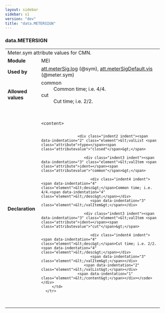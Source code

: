 ```yaml
---
layout: sidebar
sidebar: s1
version: "dev"
title: "data.METERSIGN"
---
```

<div class="macroSpec">
   <h3 id="data.METERSIGN">data.METERSIGN</h3>
   <table class="wovenodd">
      <tr>
         <td colspan="2" class="wovenodd-col2">Meter.sym attribute values for CMN.</td>
      </tr>
      <tr>
         <td class="wovenodd-col1"><strong>Module</strong></td>
         <td class="wovenodd-col2">MEI</td>
      </tr>
      <tr>
         <td class="wovenodd-col1"><strong>Used by</strong></td>
         <td class="wovenodd-col2">
            <div class="parent"><a class="link_odd_classSpec" href="{{ site.baseurl }}/{{ page.version }}/attribute-classes/att.metersig.log.html">att.meterSig.log</a> (@sym), <a class="link_odd_classSpec" href="{{ site.baseurl }}/{{ page.version }}/attribute-classes/att.metersigdefault.vis.html">att.meterSigDefault.vis</a> (@meter.sym)
            </div>
         </td>
      </tr>
      <tr>
         <td class="wovenodd-col1"><strong>Allowed values</strong></td>
         <td class="wovenodd-col2">
            <dl>
               <dt>common</dt>
               <dd>Common time; i.e. 4/4.</dd>
               <dt>cut</dt>
               <dd>Cut time; i.e. 2/2.</dd>
            </dl>
         </td>
      </tr>
      <tr>
         <td class="wovenodd-col1"><strong>Declaration</strong></td>
         <td class="wovenodd-col2">
            <div class="code" xml:space="preserve" data-lang="ODD"><code>
                  <div class="indent1 indent"><span data-indentation="1" class="element">&lt;content&gt;</span>
                     
                     <div class="indent2 indent"><span data-indentation="2" class="element">&lt;valList <span class="attribute">type=</span><span class="attributevalue">"closed"</span>&gt;</span>
                        
                        <div class="indent3 indent"><span data-indentation="3" class="element">&lt;valItem <span class="attribute">ident=</span><span class="attributevalue">"common"</span>&gt;</span>
                           
                           <div class="indent4 indent"><span data-indentation="4" class="element">&lt;desc&gt;</span>Common time; i.e. 4/4.<span data-indentation="4" class="element">&lt;/desc&gt;</span></div>
                           <span data-indentation="3" class="element">&lt;/valItem&gt;</span></div>
                        
                        <div class="indent3 indent"><span data-indentation="3" class="element">&lt;valItem <span class="attribute">ident=</span><span class="attributevalue">"cut"</span>&gt;</span>
                           
                           <div class="indent4 indent"><span data-indentation="4" class="element">&lt;desc&gt;</span>Cut time; i.e. 2/2.<span data-indentation="4" class="element">&lt;/desc&gt;</span></div>
                           <span data-indentation="3" class="element">&lt;/valItem&gt;</span></div>
                        <span data-indentation="2" class="element">&lt;/valList&gt;</span></div>
                     <span data-indentation="1" class="element">&lt;/content&gt;</span></div></code></div>
         </td>
      </tr>
   </table>
</div>